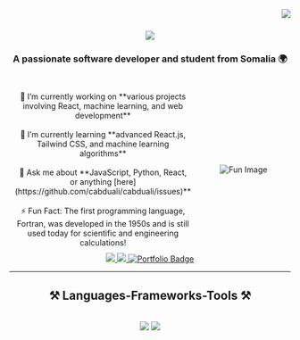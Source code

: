 <img align="right" src="https://visitor-badge.laobi.icu/badge?page_id=cabduali.cabduali" />

<h1 align="center">
    <img src="https://readme-typing-svg.herokuapp.com/?font=Righteous&size=35&center=true&vCenter=true&width=500&height=70&duration=4000&lines=Hi+There!+👋;+I'm+Abdullahi+Dirie!;" />
</h1>

<h3 align="center">A passionate software developer and student from Somalia 🌍</h3>

<br/>

<div style="display: flex; align-items: center; justify-content: center; text-align: center;">
  <div style="flex: 1; padding: 10px;">
    🔭 I’m currently working on **various projects involving React, machine learning, and web development**<br><br>
    🌱 I’m currently learning **advanced React.js, Tailwind CSS, and machine learning algorithms**<br><br>
    💬 Ask me about **JavaScript, Python, React, or anything [here](https://github.com/cabduali/cabduali/issues)**<br><br>
    ⚡ Fun Fact: The first programming language, Fortran, was developed in the 1950s and is still used today for scientific and engineering calculations!
  </div>
  <div style="flex: 1; padding: 10px;">
    <img src="https://github.com/user-attachments/assets/06381427-6663-4f98-b4e2-6c5af163daee" alt="Fun Image" style="max-width: 100%; height: auto;">
  </div>
</div>


<div align="center"> 
  <a href="mailto:cabduali@example.com">
    <img src="https://img.shields.io/badge/Gmail-333333?style=for-the-badge&logo=gmail&logoColor=red" />
  </a>
  <a href="https://linkedin.com/in/cabduali" target="_blank">
    <img src="https://img.shields.io/badge/LinkedIn-0077B5?style=for-the-badge&logo=linkedin&logoColor=white" target="_blank" />
  </a>
<a href="https://personal-portfolio-3feq2180w-cabdualis-projects.vercel.app" target="_blank">
  <img src="https://img.shields.io/badge/Portfolio-FF5722?style=for-the-badge&logo=todoist&logoColor=white" alt="Portfolio Badge" />
</a>

</div>

<hr/>

<h2 align="center">⚒️ Languages-Frameworks-Tools ⚒️</h2>
<br/>
<div align="center">
    <img src="https://skillicons.dev/icons?i=react,tailwind,html,css,js,github,figma" />
    <img src="https://skillicons.dev/icons?i=python,java,typescript,git,flask,express,sql" /><br>
</div>




 



